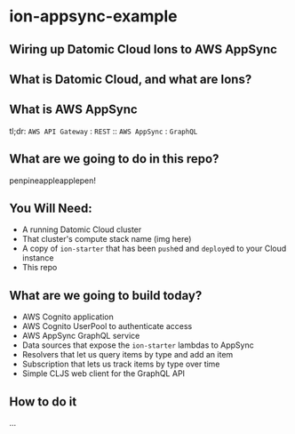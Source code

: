 # ion-appsync-example

## Wiring up Datomic Cloud Ions to AWS AppSync

## What is Datomic Cloud, and what are Ions?

## What is AWS AppSync
tl;dr: `AWS API Gateway` : `REST` :: `AWS AppSync` : `GraphQL`

## What are we going to do in this repo?
penpineappleapplepen!

## You Will Need:
- A running Datomic Cloud cluster
- That cluster's compute stack name (img here)
- A copy of `ion-starter` that has been `push`ed and `deploy`ed to your Cloud instance
- This repo

## What are we going to build today?
- AWS Cognito application
- AWS Cognito UserPool to authenticate access
- AWS AppSync GraphQL service
- Data sources that expose the `ion-starter` lambdas to AppSync
- Resolvers that let us query items by type and add an item
- Subscription that lets us track items by type over time
- Simple CLJS web client for the GraphQL API 

## How to do it
... 
